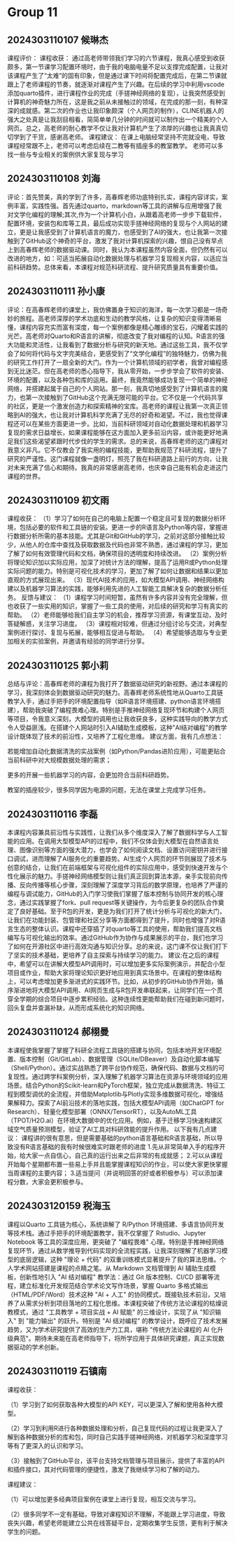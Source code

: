 # Group 11

## 2024303110107 候琳杰

课程评价： 
课程收获： 通过高老师带领我们学习的六节课程，我真心感受到收获颇多，第一节课学习配置环境时，由于我的电脑电量不足以支撑完成配置，让我对该课程产生了“太难”的固有印象，但是通过课下时间将配置完成后，在第二节课就跟上了老师课程的节奏，就逐渐对课程产生了兴趣。在后续的学习中利用vscode添加quarto插件，进行课程作业的完成（手搓神经网络的复现），让我突然感受到计算机的神奇魅力所在，这是我之前从未接触过的领域，在完成的那一刻，有种深深的成就感。第二次的作业也让我印象颇深（个人网页的制作），CLINE机器人的强大之处真是让我刮目相看，简简单单几分钟的时间就可以制作出一个精美的个人网页。总之，高老师的耐心教学不仅让我对计算机产生了浓厚的兴趣也让我真真切切学到了干货，感谢高老师。 
课程建议： 
在课上电脑经常坚持不完就没电，导致课程经常跟不上，老师可以考虑后续在二教等有插座多的教室教学。 
老师可以多找一些与专业相关的案例供大家复现与学习


## 2024303110108 刘海

评论：首先赞美，真的学到了许多，高春辉老师功底特别扎实，课程内容详实，案例丰富，实践性强。首先通过quarto，markdown等工具的讲解与应用增强了我对文学化编程的理解;其次,作为一个计算机小白，从跟着高老师一步步下载软件，配置环境，安装包和库等工具，最后成功实现手搓神经网络的复现与个人网站的建立，更是让我感受到了计算机语言的魔力，也感受到了AI的强大，也让我第一次接触到了GitHub这个神奇的平台，激发了我对计算机探索的兴趣，恨自己没有早点上到高春辉老师的数据驱动课。同时，我认为本课程虽然内容全面，但仍然有可以改进的地方，如：可适当拓展自动化数据处理与机器学习复现相关内容，以适应当前科研趋势。总体来看，本课程对规范科研流程、提升研究质量具有重要价值。

## 2024303110111 孙小康

评论：在高春辉老师的课堂上，我仿佛置身于知识的海洋，每一次学习都是一场奇妙的旅程。高老师深厚的学术功底和生动的教学风格，让复杂的知识变得清晰易懂，课程内容充实而富有深度，每一个案例都像是精心雕琢的宝石，闪耀着实践的光芒。高老师对Quarto和R语言的讲解，彻底改变了我对编程的认知。R语言的强大功能和灵活性，让我看到了数据分析与研究的新天地。通过这些工具，我不仅学会了如何将代码与文字完美结合，更感受到了“文学化编程”的独特魅力，仿佛为我的研究工作打开了一扇全新的大门。作为一个计算机领域的初学者，我曾对编程感到无比迷茫。但在高老师的悉心指导下，我从零开始，一步步学会了软件的安装、环境的配置，以及各种包和库的运用。最终，我竟然能够成功复现一个简单的神经网络，并搭建起属于自己的个人网站。那一刻，我真切地感受到了计算机语言的魔力，也第一次接触到了GitHub这个充满无限可能的平台。它不仅是一个代码共享的社区，更是一个激发创造力和探索精神的宝库。高老师的课程让我第一次真正领略到AI的强大，也让我对计算机科学充满了无尽的好奇和渴望。不过，我也觉得课程还可以在某些方面更进一步。比如，当前科研领域对自动化数据处理和机器学习复现的需求日益增长，如果课程能够在这方面加入更多前沿内容，或许能更好地满足我们这些渴望紧跟时代步伐的学生的需求。总的来说，高春辉老师的这门课程对我意义非凡。它不仅教会了我实用的编程技能，更帮助我规范了科研流程，提升了研究的严谨性。这门课程就像一盏明灯，照亮了我在科研道路上前行的方向，让我对未来充满了信心和期待。我真的非常感谢高老师，也庆幸自己能有机会走进这门课程的世界。


## 2024303110109 初文雨

课程收获：
（1）学习了如何在自己的电脑上配置一个稳定且可复现的数据分析环境，包括必要的软件和工具链的安装。更进一步的R语言及Python等内容，掌握进行数据分析所需的基本技能。尤其是Git和GitHub的学习，之前对这部分接触比较少，从他人的仓库中查找及获取数据及代码也非常不熟悉，通过课程的学习，更加了解了如何有效管理代码和文档，确保项目的透明度和持续改进。
（2）案例分析将理论知识加以实际应用，加深了对统计方法的理解，提高了运用R或Python处理实际问题的能力。特别是可视化技术的学习，更加了解了如何让数据和结果以更加直观的方式展现出来。
（3）现代AI技术的应用，如大模型API调用、神经网络构建以及机器学习算法的实践，能够利用先进的人工智能工具解决复杂的数据分析任务。
反馈与建议：
（1）课程学习时间短暂，虽然有许多内容并没有完全理解，但也收获了一些实用的知识，掌握了一些工具的使用，对后续的研究和学习有真实的帮助。
（2）老师能够给我们自主学习的机会，推荐学习资源，有课堂互动，及时答疑解惑，关注学习进度。
（3）课程相对较难，但通过分组讨论与交流，对典型案例进行探讨、复现与拓展，能够相互促进与帮助。
（4）希望能够选取与专业更加相关的实验案例，并邀请有经验的同学进行分享。

## 2024303110125 郭小莉

总结与评论：高春辉老师的课程为我打开了数据驱动研究的新视野。通过本课程的学习，我深刻体会到数据驱动研究的魅力。高春辉老师系统性地从Quarto工具链教学入手，通过手把手的环境配置指导（如R语言环境搭建、python语言环境搭建），帮助我突破了编程畏难心理。特别是手推神经网络复现环节和构建个人网页等项目，令我意义深刻，大模型的调用也让我收获良多，这种实践导向的教学方式令人受益匪浅。在搭建个人网站时引入AI辅助生成模板，这种"AI结对编程"的教学设计既体现了技术的前沿性，又培养了工程化思维。
建议方面，我有几点想法：

若能增加自动化数据清洗的实战案例（如Python/Pandas进阶应用），可能更贴合当前科研中对大规模数据处理的需求；

更多的开展一些机器学习的内容，会更加符合当前科研趋势。

教室的插座较少，很多同学因为电源的问题，无法在课堂上完成学习任务。



## 2024303110116 李磊

本课程内容兼具前沿性与实践性，让我们从多个维度深入了解了数据科学与人工智能的应用。在调用大型模型API的过程中，我们不仅体会到大模型在自然语言处理、图像识别等方面的强大潜力，也学会了如何阅读文档、设置访问密钥并进行接口调试，进而理解了AI服务化的重要趋势。AI生成个人网页的环节则展现了技术与创意的结合，让我们在前端框架与可视化组件的实际应用中，感受到快速开发与个性化展示的魅力。手搓神经网络模型则让我们真正回到算法本源，亲手实现前向传播、反向传播等核心步骤，深刻理解了深度学习背后的数学原理，也培养了严谨的编程与调试能力，GitHub的入门学习使我们掌握了版本控制与协同开发的核心理念，通过实践掌握了fork、pull request等关键操作，为今后更复杂的团队合作奠定了良好基础。至于R包的开发，更是为我们打开了统计分析与可视化的新大门，让我们在功能封装、包管理和社区分享等方面都得到了提升，同时也增强了对R语言生态的整体认识。课程中还穿插了对quarto等工具的使用，帮助我们提高文档编写与可视化输出的效率。通过GitHub作为协作与成果展示的平台，我们也学习了如何在开源社区中进行高效沟通与知识分享。总的来说，这门课不仅让我们打下了坚实的技术基础，更培养了自主探索与持续学习的能力。
建议:在之后的课程中，希望可以在讲解大模型API调用时，可以增加更多实际案例演示，并配合小型项目或作业，帮助大家将理论知识更好地应用到真实场景中。在课程的整体结构上，可以考虑增加更多渐进式的实践环节。比如，从初步的GitHub协作开始，循序渐进地将大模型API调用、AI网页生成与R包开发串联起来，让同学们在一个贯穿全学期的综合项目中逐步累积经验。这种连续性更能帮助我们在碰到新问题时，回头复盘并查漏补缺，从而形成系统化的知识网络。


## 2024303110124 郝栩曼
本课程使我掌握了掌握了科研全流程工具链的搭建与协同，包括本地开发环境配置、版本控制（Git/GitLab）、数据管理（SQLite/DBeaver）及自动化脚本编写（Shell/Python）。通过实战熟悉了跨平台协作规范，确保代码、数据与文档的可复现性。通过跨学科案例分析，深入理解了机器学习算法在资源与环境领域的应用场景。结合Python的Scikit-learn和PyTorch框架，独立完成从数据清洗、特征工程到模型调优的全流程，并借助Matplotlib与Plotly实现多维数据可视化，增强结果解释力。探索了AI前沿技术的落地实践，包括大模型API调用（如ChatGPT for Research）、轻量化模型部署（ONNX/TensorRT），以及AutoML工具（TPOT/H2O.ai）在环境大数据中的优化应用。例如，基于迁移学习快速构建区域空气质量预测模型，验证了AI工具对科研效能的提升作用。
以下我有几点建议：
课程讲的很有意思，但是需要基础的python语言基础和R语言基础，所以导致没有R语言基础的我有时候很难实时跟老师的进度
1.先从非常简单入手的程序开始，给大家一点自信心，自己真的运行出来之后非常的有成就感；
2.可以从课程开始每个星期都布置一些易上手并且能掌握课程知识的作业，可以使大家更快掌握当周课程的主要内容；
3.适当提问（并说明回答的好或者积极参与）可以添加课程分数，大家会更积极参与。


## 2024303120159 税海玉

课程以Quarto 工具链为核心，系统讲解了 R/Python 环境搭建、多语言协同开发等技术栈。通过手把手的环境配置教学，我不仅掌握了 Rstudio、Jupyter Notebook 等工具的深度应用，更突破了 "编程畏难" 心理。特别是手推神经网络复现环节，通过从数学推导到代码实现的全流程实践，让我深刻理解了机器学习模型的底层逻辑，这种 "理论 + 代码" 的双重训练模式显著提升了我的算法思维。个人学术网站搭建是课程的点睛之笔。从 Markdown 文档管理到 AI 辅助生成模板，创新性地引入 "AI 结对编程" 教学法：通过 Git 版本控制、CI/CD 部署等流程，建立标准化开发规范结合学术论文写作场景，掌握 Quarto 多格式输出（HTML/PDF/Word）技术这种 "AI + 人工" 的协同模式，既接轨技术前沿，又培养了从需求分析到项目落地的工程化思维。本课程突破了传统方法论课程的枯燥说教模式，通过 "工具教学 + 项目实战 + AI 赋能" 的三维设计，实现了从 "知识输入" 到 "能力输出" 的跃升。特别是 "AI 结对编程" 的教学设计，既呼应了技术发展趋势，又为学术研究提供了高效的生产力工具，堪称 "传统方法论课程的 AI 化升级典范"。期待未来能在高老师指导下，将所学应用于具体研究课题，真正实现数据驱动的学术创新。

## 2024303110119 石镇南

课程收获：

（1）学习到了如何获取各种大模型的API KEY，可以更深入了解和使用各种大模型。

（2）学习到利用R进行各种数据处理和分析，自己复现代码的过程让我更深入了解到各种数据分析的库和包，同时自己实践手搓神经网络，对机器学习和深度学习等有了更深入的认识和学习。

（3）接触到了GitHub平台，该平台支持文档管理与项目展示，提供了丰富的API和插件接口，其对代码管理的便捷性，激发了我继续学习和了解的动力。

课程建议：

（1）可以增加更多经典项目案例在课堂上进行复现，相互交流与学习。

（2）很多同学不一定有基础，导致对课程知识不理解，不能跟上学习进度，导致丧失兴趣，希望老师能建立公共在线答疑平台，定期收集学生反馈，更有利于解决学生的问题。

